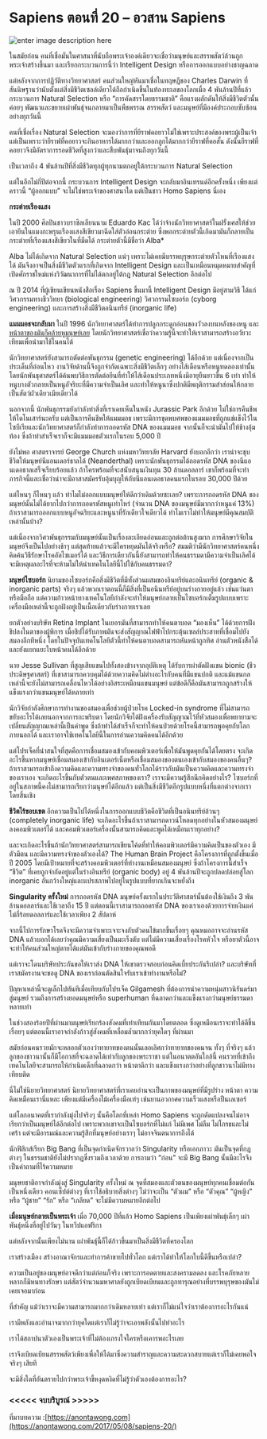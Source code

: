 Sapiens ตอนที่ 20 – อวสาน Sapiens
==

![enter image description here](https://anontawong.files.wordpress.com/2017/05/20170508_sapiens20.png?w=676)

ในสมัยก่อน คนที่เชื่อมั่นในศาสนาที่นับถือพระเจ้าองค์เดียวจะเชื่อว่ามนุษย์และสรรพสัตว์ล้วนถูกพระเจ้าสร้างขึ้นมา และเรียกกระบวนการนี้ว่า Intelligent Design หรือการออกแบบอย่างชาญฉลาด

แต่หลังจากการปฏิวัติทางวิทยาศาสตร์ คนส่วนใหญ่หันมาเชื่อในทฤษฎีของ Charles Darwin ที่สันนิษฐานว่านับตั้งแต่สิ่งมีชีวิตเซลล์เดียวได้ถือกำเนิดขึ้นในท้องทะเลของโลกเมื่อ 4 พันล้านปีที่แล้ว กระบวนการ Natural Selection หรือ “การคัดสรรโดยธรรมชาติ” คือแรงผลักดันให้สิ่งมีชีวิตตัวนั้นค่อยๆ พัฒนาและขยายเผ่าพันธุ์จนกลายมาเป็นพืชพรรณ สรรพสัตว์ และมนุษย์ที่มีองค์ประกอบซับซ้อนอย่างทุกวันนี้

คนที่เชื่อเรื่อง Natural Selection จะมองว่าการที่ยีราฟคอยาวไม่ใช่เพราะประสงค์ของพระผู้เป็นเจ้า แต่เป็นเพราะว่ายีราฟที่คอยาวจะกินอาหารได้มากกว่าและออกลูกได้มากกว่ายีราฟที่คอสั้น ดังนั้นยีราฟที่คอยาวจึงมีอัตราการรอดชีวิตที่สูงกว่าและสืบพันธุ์มาจนถึงทุกวันนี้

เป็นเวลาถึง 4 พันล้านปีที่สิ่งมีชีวิตทุกผู้ทุกนามตกอยู่ใต้กระบวนการ Natural Selection

แต่ในอีกไม่กี่ปีต่อจากนี้ กระบวนการ Intelligent Design จะกลับมาอินเทรนด์อีกครั้งหนึ่ง เพียงแต่คราวนี้ “ผู้ออกแบบ” จะไม่ใช่พระเจ้าของศาสนาใด แต่เป็นชาว Homo Sapiens นี่เอง

**กระต่ายเรืองแสง**

ในปี 2000 ศิลปินชาวบราซิลเลียนนาม Eduardo Kac ได้ว่าจ้างนักวิทยาศาสตร์ในฝรั่งเศสให้ช่วยเอายีนในแมงกะพรุนเรืองแสงสีเขียวมาฉีดใส่ตัวอ่อนกระต่าย ซึ่งพอกระต่ายตัวนี้เกิดมามันก็กลายเป็นกระต่ายที่เรืองแสงสีเขียวในที่มืดได้ กระต่ายตัวนี้มีชื่อว่า Alba*

Alba ไม่ได้เกิดจาก Natural Selection แน่ๆ เพราะไม่เคยมีบรรพบุรุษกระต่ายตัวไหนที่เรืองแสงได้ มันจึงอาจเป็นสิ่งมีชีวิตตัวแรกที่เกิดจาก Intelligent Design และเป็นเหมือนหมุดหมายสำคัญที่เปิดศักราชใหม่แห่งวิวัฒนาการที่ไม่ได้ตกอยู่ใต้กฎ Natural Selection อีกต่อไป

ณ ปี 2014 ที่ผู้เขียนเขียนหนังสือเรื่อง Sapiens ขึ้นมานี้ Intelligent Design มีอยู่สามวิธี ได้แก่วิศวกรรมทางชีววิทยา (biological engineering) วิศวกรรมไซบอร์ก (cyborg engineering) และการสร้างสิ่งมีชีวิตอนินทรีย์ (inorganic life)

**แมมมอธจะกลับมา**
ในปี 1996 นักวิทยาศาสตร์ได้ทำการปลูกกระดูกอ่อนของวัวลงบนหลังของหนู และ[หน้าตาของมันก็คล้ายหูมนุษย์เลย](https://upload.wikimedia.org/wikipedia/en/2/2e/Vacanti_mouse.jpg) โดยนักวิทยาศาสตร์เชื่อว่าความรู้นี้จะทำให้เราสามารถสร้างอวัยวะเทียมเพื่อนำมาใช้ในคนได้

นักวิทยาศาสตร์ยังสามารถตัดต่อพันธุกรรม (genetic engineering) ได้อีกด้วย แต่เนื่องจากเป็นประเด็นที่อ่อนไหว งานวิจัยด้านนี้จึงถูกจำกัดเฉพาะสิ่งมีชีวิตเล็กๆ อย่างไส้เดือนหรือหนูทดลองเท่านั้น โดยนักพันธุศาสตร์ได้ค้นพบวิธีการตัดต่อยีนที่ทำให้ไส้เดือนประเภทหนึ่งมีอายุยืนยาวขึ้น 6 เท่า ทำให้หนูบางตัวกลายเป็นหนูอัจริยะที่มีความจำเป็นเลิศ และทำให้หนูนาซึ่งปกติมีพฤติกรรมสำส่อนให้กลายเป็นสัตว์ผัวเดียวเมียเดียวได้

นอกจากนี้ นักพันธุกรรมยังกำลังทำสิ่งที่เราเคยเห็นในหนัง Jurassic Park อีกด้วย ไม่ใช่การคืนชีพให้ไดโนเสาร์นะครับ แต่เป็นการคืนชีพให้แมมมอธ เพราะมีการขุดพบศพของแมมมอธที่ถูกแช่แข็งไว้ในไซบีเรียและนักวิทยาศาสตร์ก็กำลังทำการถอดรหัส DNA ของแมมมอธ จากนั้นก็จะนำมันไปให้ช้างอุ้มท้อง ซึ่งถ้าทำสำเร็จเราก็จะมีแมมมอธตัวแรกในรอบ 5,000 ปี

ยังไม่พอ ศาสตราจารย์ George Church แห่งมหาวิทยาลัย Harvard ยังบอกอีกว่า เราน่าจะชุบชีวิตให้มนุษย์นีแอนเดอร์ธาลได้ (Neanderthal) เพราะนักพันธุกรรมได้ถอดรหัส DNA ของนีแอนเดอธาลเสร็จเรียบร้อยแล้ว ถ้าใครพร้อมที่จะสนับสนุนเงินทุน 30 ล้านดอลลาร์ เขาก็พร้อมที่จะทำภารกิจนี้และเชื่อว่าน่าจะมีอาสาสมัครรับอุ้มบุญให้กับนีแอนเดอธาลคนแรกในรอบ 30,000 ปีด้วย

แต่ไหนๆ ก็ไหนๆ แล้ว ทำไมไม่ออกแบบมนุษย์ให้ดีกว่าเดิมด้วยซะเลย? เพราะการถอดรหัส DNA ของมนุษย์นั้นไม่ได้ยากไปกว่าการถอดรหัสหนูเท่าไหร่ (จำนวน DNA ของมนุษย์มีมากกว่าหนูแค่ 13%) ถ้าเราสามารถออกแบบหนูอัจฉริยะและหนูนาที่รักเดียวใจเดียวได้ ทำไมเราไม่ทำให้มนุษย์มีคุณสมบัติเหล่านั้นบ้าง?

แต่เนื่องจากวิศวพันธุกรรมกับมนุษย์นั้นเป็นเรื่องละเอียดอ่อนและถูกต่อต้านสูงมาก การศึกษาวิจัยในมนุษย์จึงเป็นไปอย่างช้าๆ แต่สุดท้ายแล้วจะมีใครหยุดมันได้จริงหรือ? สมมติว่ามีนักวิทยาศาสตร์คนหนึ่งคิดค้นวิธีรักษาโรคอัลไซเมอร์ได้ และวิธีการเดียวกันนี้ยังสามารถทำให้คนธรรมดามีความจำเป็นเลิศได้ จะมีเหตุผลอะไรที่จะห้ามไม่ให้นำเทคโนโลยีนี้ไปใช้กับคนธรรมดา?

**มนุษย์ไซบอร์ก**
นิยามของไซบอร์กคือสิ่งมีชีวิตที่มีทั้งส่วนผสมของอินทรีย์และอนินทรีย์ (organic & inorganic parts) จริงๆ แล้วพวกเราตอนนี้ก็มีสิ่งที่เป็นอนินทรีย์อยู่บนร่างกายอยู่แล้ว เช่นแว่นตาหรือมือถือ แต่ความก้าวหน้าทางเทคโนโลยีกำลังจะทำให้มนุษย์กลายเป็นไซบอร์กเต็มรูปแบบเพราะเครื่องมือเหล่านี้จะถูกฝังอยู่เป็นเนื้อเดียวกับร่างกายเราเลย

ยกตัวอย่างบริษัท Retina Implant ในเยอรมันที่สามารถทำให้คนตาบอด “มองเห็น” ได้ด้วยการฝังชิปลงในตาของผู้พิการ เมื่อชิปได้รับภาพมันจะส่งสัญญาณไฟฟ้าไปกระตุ้นเซลล์ประสาทที่เชื่อมไปยังสมองอีกทีหนึ่ง โดยในปัจจุบันเทคโนโลยีตัวนี้ทำให้คนตาบอดสามารถหันหน้าถูกทิศ อ่านตัวหนังสือได้ และยังแยกแยะใบหน้าคนได้อีกด้วย

นาย Jesse Sullivan ที่สูญเสียแขนไปทั้งสองข้างจากอุบัติเหตุ ได้รับการผ่าตัดฝังแขน bionic (ชีวประดิษฐศาสตร์) ที่เขาสามารถควบคุมได้ด้วยความคิดไม่ต่างอะไรกับคนที่มีแขนปกติ และแม้แขนกลเหล่านี้จะยังไม่สามารถเคลื่อนไหวได้อย่างอิสระเหมือนแขนมนุษย์ แต่ข้อดีก็คือมันสามารถถูกสร้างให้แข็งแรงกว่าแขนมนุษย์ได้หลายเท่า

นักวิจัยกำลังศึกษาการทำงานของสมองเพื่อช่วยผู้ป่วยโรค Locked-in syndrome ที่ไม่สามารถขยับอะไรได้เลยนอกจากการกะพริบตา โดยนักวิจัยได้ฝังเครื่องรับสัญญาณไว้ที่หัวสมองเพื่อพยายามจะเปลี่ยนสัญญาณเหล่านี้เป็นคำพูด ซึ่งถ้าทำได้สำเร็จก็จะทำให้คนป่วยด้วยโรคนี้สามารถพูอคุยกับโลกภายนอกได้ และเราอาจใช้เทคโนโลยีนี้ในการอ่านความคิดคนได้อีกด้วย

แต่โปรเจ็คที่น่าสนใจที่สุดคือการเชื่อมสมองเข้ากับคอมพิวเตอร์เพื่อให้มันพูดคุยกันได้โดยตรง จะเกิดอะไรขึ้นหากมนุษย์เชื่อมสมองเข้ากับอินเตอร์เน็ตหรือเชื่อมสมองของตนเองเข้ากับสมองของคนอื่นๆ? ถ้าเราสามารถเข้าถึงความคิดและความทรงจำของคนทั่วโลกได้ราวกับมันเป็นความคิดและความทรงจำของเราเอง จะเกิดอะไรขึ้นกับตัวตนและเพศสภาพของเรา? เราจะมีความรู้สึกนึกคิดอย่างไร? ไซบอร์กที่อยู่ในสภาพนี้คงไม่สามารถเรียกว่ามนุษย์ได้อีกแล้ว แต่เป็นสิ่งมีชีวิตอีกรูปแบบหนึ่งที่แตกต่างจากเราโดยสิ้นเชิง

**ชีวิตไร้ขอบเขต**
อีกความเป็นไปได้หนึ่งในการออกแบบชีวิตคือชีวิตที่เป็นอนินทรีย์ล้วนๆ (completely inorganic life) จะเกิดอะไรขึ้นถ้าเราสามารถดาวน์โหลดทุกอย่างในหัวสมองมนุษย์ลงคอมพิวเตอร์ได้ และคอมพิวเตอร์เครื่องนั้นสามารถคิดและพูดได้เหมือนเราทุกอย่าง?

และจะเกิดอะไรขึ้นถ้านักวิทยาศาสตร์สามารถเขียนโค้ดที่ทำให้คอมพิวเตอร์มีความคิดเป็นของตัวเอง มีตัวมีตน และมีความทรงจำของตัวเองได้? The Human Brain Project คือโครงการที่ถูกตั้งขึ้นเมื่อปี 2005 โดยมีเป้าหมายที่จะสร้างคอมพิวเตอร์ที่ทำงานเหมือนสมองมนุษย์ ซึ่งถ้าโครงการนี้สำเร็จ “ชีวิต” ที่เคยถูกจำกัดอยู่แต่ในร่างอินทรีย์ (organic body) อยู่ 4 พันล้านปีจะถูกปลดปล่อยสู่โลก inorganic อันกว้างใหญ่และแปรสภาพไปอยู่ในรูปแบบที่ยากเกินจะหยั่งถึง

**Singularity ครั้งใหม่**
การถอดรหัส DNA มนุษย์ครั้งแรกในประวัติศาสตร์นั้นต้องใช้เงินถึง 3 พันล้านดอลลาร์และใช้เวลาถึง 15 ปี แต่ตอนนี้เราสามารถถอดรหัส DNA ของเราเองด้วยการจ่ายเงินแค่ไม่กี่ร้อยดอลลาร์และใช้เวลาเพียง 2 สัปดาห์

จากนี้ไปการรักษาโรคจึงจะมีความจำเพาะเจาะจงกับตัวคนไข้มากขึ้นเรื่อยๆ คุณหมออาจจะอ่านรหัส DNA แล้วบอกได้เลยว่าคุณมีความเสี่ยงเป็นมะเร็งตับ แต่ไม่มีความเสี่ยงเรื่องโรคหัวใจ หรือยาตัวนี้อาจจะทำให้คนส่วนใหญ่ตายได้แต่มันเข้ากับร่างกายของคุณพอดี

แต่เราจะโดนบริษัทประกันขอให้เราส่ง DNA ให้เขาตรวจสอบก่อนคิดเบี้ยประกันรึเปล่า? และบริษัทที่เราสมัครงานจะขอดู DNA ของเราก่อนตัดสินใจรับเราเข้าทำงานหรือไม่?

ปัญหาเหล่านี้จะดูเล็กไปทันทีเมื่อเทียบกับโปรเจ็ค Gilgamesh ที่ต้องการนำความหนุ่มสาวนิรันดร์มาสู่มนุษย์ รวมถึงการสร้างยอดมนุษย์หรือ superhuman ที่ฉลาดกว่าและแข็งแรงกว่ามนุษย์ธรรมดาหลายเท่า

ในช่วงสองร้อยปีที่ผ่านมามนุษย์เรียกร้องสังคมที่เท่าเทียมกันมาโดยตลอด ซึ่งดูเหมือนเราจะทำได้ดีขึ้นเรื่อยๆ แต่ตอนนี้เราอาจกำลังก้าวสู่สังคมที่เหลื่อมล้ำมากกว่ายุคใดๆ ที่ผ่านมา

สมัยก่อนคนรวยมักจะหลอกตัวเองว่าทายาทของตนนั้นเลอเลิศกว่าทายาทของคนจน ทั้งๆ ที่จริงๆ แล้วลูกของชาวนานั้นก็มีโอกาสที่จะฉลาดได้เท่ากับลูกของพระราชา แต่ในอนาตตอันใกล้นี้ คนรวยที่เข้าถึงเทคโนโลยีจะสามารถให้กำเนิดเด็กที่ฉลาดกว่า หน้าตาดีกว่า และแข็งแรงกว่าอย่างที่ลูกชาวนาไม่มีทางเทียบติด

นี่ไม่ใช่นิยายวิทยาศาสตร์ นิยายวิทยาศาสตร์ที่เราเคยอ่านจะเป็นภาพของมนุษย์ที่มีรูปร่าง หน้าตา ความคิดเหมือนเรานี่แหละ เพียงแต่มีเครื่องไม้เครื่องมือเท่ๆ เช่นยานอวกาศความเร็วแสงหรือปืนเลเซอร์

แต่โลกอนาคตที่เรากำลังมุ่งไปจริงๆ นั้นคือโลกที่เหล่า Homo Sapiens จะถูกดัดแปลงจนไม่อาจเรียกว่าเป็นมนุษย์ได้อีกต่อไป เพราะพวกเขาจะเป็นไซบอร์กที่ไม่แก่ ไม่มีเพศ ไม่ลืม ไม่โกรธและไม่เศร้า แต่จะมีอารมณ์และความรู้สึกที่มนุษย์อย่างเราๆ ไม่อาจจินตนาการถึงได้

นักฟิสิกส์เรียก Big Bang ที่เป็นจุดกำเนิดจักรวาลว่า Singularity หรือเอกภาวะ มันเป็นจุดที่กฎต่างๆ ในธรรมชาติยังไม่ปรากฎซึ่งรวมถึงเวลาด้วย การถามว่า “ก่อน” จะมี Big Bang นั้นมีอะไรจึงเป็นคำถามที่ไร้ความหมาย

มนุษยชาติอาจกำลังมุ่งสู่ Singularity ครั้งใหม่ ณ จุดที่สมองและตัวตนของมนุษย์ทุกคนเชื่อมต่อกันเป็นหนึ่งเดียว คอนเซ็ปต์ต่างๆ ที่เราใช้อธิบายสิ่งต่างๆ ไม่ว่าจะเป็น “ตัวผม” หรือ “ตัวคุณ” “ผู้หญิง” หรือ “ผู้ชาย” “รัก” หรือ “เกลียด” จะไม่มีความหมายอีกต่อไป

**เมื่อมนุษย์กลายเป็นพระเจ้า**
เมื่อ 70,000 ปีที่แล้ว Homo Sapiens เป็นเพียงเผ่าพันธุ์เล็กๆ เผ่าพันธุ์หนึ่งที่อยู่ไปวันๆ ในทวีปแอฟริกา

แต่หลังจากนั้นเพียงไม่นาน เผ่าพันธุ์นี้ก็ได้ก้าวขึ้นมาเป็นสิ่งมีชีวิตที่ครองโลก

เราสร้างเมือง สร้างอาณาจักรและทำการค้าขายไปทั่วโลก แต่เราได้ทำให้โลกใบนี้ดีขึ้นหรือเปล่า?

ความเป็นอยู่ของมนุษย์อาจดีกว่าแต่ก่อนก็จริง เพราะการอดตายและสงครามลดลง และโรคภัยหลายหลากก็มีหนทางรักษา แต่สัตว์จำนวนมหาศาลยังถูกเบียดเบียนและถูกทารุณอย่างที่บรรพบุรุษของมันไม่เคยเจอมาก่อน

ที่สำคัญ แม้ว่าเราจะมีความสามารถมากกว่าเดิมหลายเท่า แต่เราก็ไม่แน่ใจว่าเราต้องการอะไรกันแน่

เรามีพลังและอำนาจมากกว่ายุคใดแต่เราก็ไม่รู้ว่าจะเอาพลังนั้นไปทำอะไร

เราได้สถาปนาตัวเองเป็นพระเจ้าที่ไม่ต้องเกรงใจใครหรือเคารพอะไรเลย

เราจึงเบียดเบียนสรรพสัตว์เพียงเพื่อให้ได้มาซึ่งความสำราญและความสะดวกสบายแต่เราก็ไม่เคยพอใจจริงๆ เสียที

จะมีสิ่งใดที่อันตรายไปกว่าพระเจ้าขี้หงุดหงิดที่ไม่รู้ว่าตัวเองต้องการอะไร?

### <<<<< จบบริบูรณ์ >>>>>

ที่มาบทความ :[https://anontawong.com](https://anontawong.com/2017/05/08/sapiens-20/)
<!--stackedit_data:
eyJoaXN0b3J5IjpbODY0Nzc0NTYwXX0=
-->
